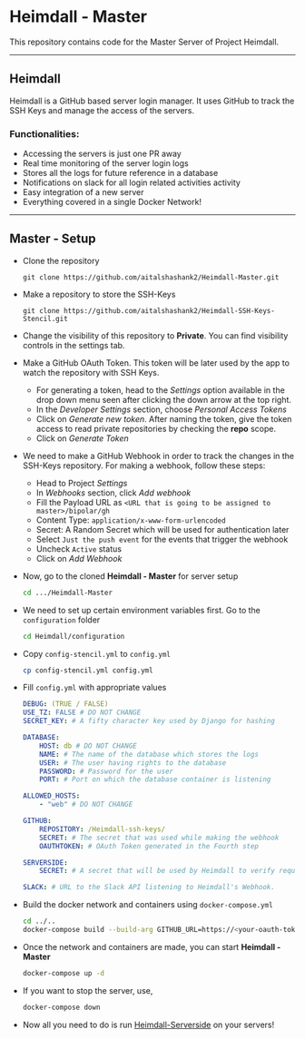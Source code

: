 # Heimdall - Master

This repository contains code for the Master Server of Project Heimdall.

---

## Heimdall

Heimdall is a GitHub based server login manager. It uses GitHub to track the SSH Keys and manage the access of the servers.

### Functionalities:

- Accessing the servers is just one PR away
- Real time monitoring of the server login logs
- Stores all the logs for future reference in a database
- Notifications on slack for all login related activities activity
- Easy integration of a new server
- Everything covered in a single Docker Network!

---

## Master - Setup

- Clone the repository
    ```
    git clone https://github.com/aitalshashank2/Heimdall-Master.git
    ```

- Make a repository to store the SSH-Keys
    ```
    git clone https://github.com/aitalshashank2/Heimdall-SSH-Keys-Stencil.git
    ```

- Change the visibility of this repository to **Private**. You can find visibility controls in the settings tab.

- Make a GitHub OAuth Token. This token will be later used by the app to watch the repository with SSH Keys.
    - For generating a token, head to the *Settings* option available in the drop down menu seen after clicking the down arrow at the top right.
    - In the *Developer Settings* section, choose *Personal Access Tokens*
    - Click on *Generate new token*. After naming the token, give the token access to read private repositories by checking the **repo** scope.
    - Click on *Generate Token*

- We need to make a GitHub Webhook in order to track the changes in the SSH-Keys repository. For making a webhook, follow these steps:
    - Head to Project *Settings*
    - In *Webhooks* section, click *Add webhook*
    - Fill the Payload URL as `<URL that is going to be assigned to master>/bipolar/gh`
    - Content Type: `application/x-www-form-urlencoded`
    - Secret: A Random Secret which will be used for authentication later
    - Select `Just the push event` for the events that trigger the webhook
    - Uncheck `Active` status
    - Click on *Add Webhook*

- Now, go to the cloned **Heimdall - Master** for server setup
    ```bash
    cd .../Heimdall-Master
    ```

- We need to set up certain environment variables first. Go to the `configuration` folder
    ```bash
    cd Heimdall/configuration
    ```

- Copy `config-stencil.yml` to `config.yml`
    ```bash
    cp config-stencil.yml config.yml
    ```

- Fill `config.yml` with appropriate values
    ```yml
    DEBUG: (TRUE / FALSE)
    USE_TZ: FALSE # DO NOT CHANGE
    SECRET_KEY: # A fifty character key used by Django for hashing

    DATABASE:
        HOST: db # DO NOT CHANGE
        NAME: # The name of the database which stores the logs
        USER: # The user having rights to the database
        PASSWORD: # Password for the user
        PORT: # Port on which the database container is listening
    
    ALLOWED_HOSTS:
        - "web" # DO NOT CHANGE
    
    GITHUB:
        REPOSITORY: /Heimdall-ssh-keys/
        SECRET: # The secret that was used while making the webhook
        OAUTHTOKEN: # OAuth Token generated in the Fourth step
    
    SERVERSIDE:
        SECRET: # A secret that will be used by Heimdall to verify requests from different Servers internally
    
    SLACK: # URL to the Slack API listening to Heimdall's Webhook.
    ```

- Build the docker network and containers using `docker-compose.yml`
    ```bash
    cd ../..
    docker-compose build --build-arg GITHUB_URL=https://<your-oauth-token-here>:x-oauth-basic@github.com/<your-username-here>/Heimdall-SSH-Keys.git
    ```

- Once the network and containers are made, you can start **Heimdall - Master**
    ```bash
    docker-compose up -d
    ```

- If you want to stop the server, use,
    ```bash
    docker-compose down
    ```

- Now all you need to do is run [Heimdall-Serverside](https://github.com/aitalshashank2/Heimdall-serverside.git) on your servers!


